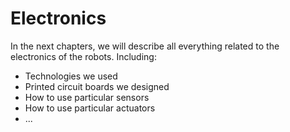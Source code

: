 # Electronics

In the next chapters, we will describe all everything related to the electronics of the robots.
Including:

- Technologies we used
- Printed circuit boards we designed
- How to use particular sensors
- How to use particular actuators
- ...